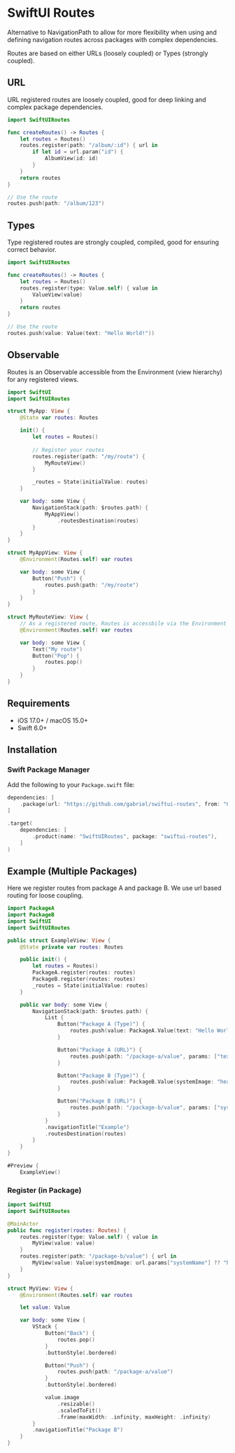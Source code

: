 # SwiftUI Routes

Alternative to NavigationPath to allow for more flexibility when using and defining navigation routes across packages with complex dependencies.

Routes are based on either URLs (loosely coupled) or Types (strongly coupled).

## URL

URL registered routes are loosely coupled, good for deep linking and complex package dependencies.

```swift
import SwiftUIRoutes

func createRoutes() -> Routes {
    let routes = Routes()
    routes.register(path: "/album/:id") { url in
        if let id = url.param("id") {
            AlbumView(id: id)
        }
    }
    return routes
}

// Use the route
routes.push(path: "/album/123")
```

## Types

Type registered routes are strongly coupled, compiled, good for ensuring correct behavior.

```swift
import SwiftUIRoutes

func createRoutes() -> Routes {
    let routes = Routes()
    routes.register(type: Value.self) { value in 
        ValueView(value)
    }
    return routes
}

// Use the route
routes.push(value: Value(text: "Hello World!"))
```

## Observable

Routes is an Observable accessible from the Environment (view hierarchy) for any registered views.

```swift
import SwiftUI
import SwiftUIRoutes

struct MyApp: View {
    @State var routes: Routes

    init() {
        let routes = Routes()
        
        // Register your routes
        routes.register(path: "/my/route") {
            MyRouteView()
        }

        _routes = State(initialValue: routes)
    }

    var body: some View {
        NavigationStack(path: $routes.path) {
            MyAppView()                
                .routesDestination(routes)
        }
    }
}

struct MyAppView: View {
    @Environment(Routes.self) var routes

    var body: some View {
        Button("Push") {
            routes.push(path: "/my/route")
        }
    }
}

struct MyRouteView: View {
    // As a registered route, Routes is accessbile via the Environment
    @Environment(Routes.self) var routes

    var body: some View {
        Text("My route")
        Button("Pop") {
            routes.pop()
        }
    }
}
```

## Requirements

- iOS 17.0+ / macOS 15.0+
- Swift 6.0+

## Installation

### Swift Package Manager

Add the following to your `Package.swift` file:

```swift
dependencies: [
    .package(url: "https://github.com/gabriel/swiftui-routes", from: "0.1.3")
]

.target(
    dependencies: [
        .product(name: "SwiftUIRoutes", package: "swiftui-routes"),
    ]
)
```

## Example (Multiple Packages)

Here we register routes from package A and package B. We use url based routing for loose coupling.

```swift
import PackageA
import PackageB
import SwiftUI
import SwiftUIRoutes

public struct ExampleView: View {
    @State private var routes: Routes

    public init() {
        let routes = Routes()
        PackageA.register(routes: routes)
        PackageB.register(routes: routes)
        _routes = State(initialValue: routes)
    }

    public var body: some View {
        NavigationStack(path: $routes.path) {
            List {
                Button("Package A (Type)") {
                    routes.push(value: PackageA.Value(text: "Hello World!"))
                }

                Button("Package A (URL)") {
                    routes.push(path: "/package-a/value", params: ["text": "Hello!"])
                }

                Button("Package B (Type)") {
                    routes.push(value: PackageB.Value(systemImage: "heart.fill"))
                }

                Button("Package B (URL)") {
                    routes.push(path: "/package-b/value", params: ["systemName": "heart"])
                }
            }
            .navigationTitle("Example")
            .routesDestination(routes)
        }
    }
}

#Preview {
    ExampleView()

```

### Register (in Package)

```swift
import SwiftUI
import SwiftUIRoutes

@MainActor
public func register(routes: Routes) {
    routes.register(type: Value.self) { value in
        MyView(value: value)
    }
    routes.register(path: "/package-b/value") { url in
        MyView(value: Value(systemImage: url.params["systemName"] ?? "heart.fill"))
    }
}

struct MyView: View {
    @Environment(Routes.self) var routes

    let value: Value

    var body: some View {
        VStack {
            Button("Back") {
                routes.pop()
            }
            .buttonStyle(.bordered)

            Button("Push") {
                routes.push(path: "/package-a/value")
            }
            .buttonStyle(.bordered)

            value.image
                .resizable()
                .scaledToFit()
                .frame(maxWidth: .infinity, maxHeight: .infinity)
        }
        .navigationTitle("Package B")
    }
}

```
